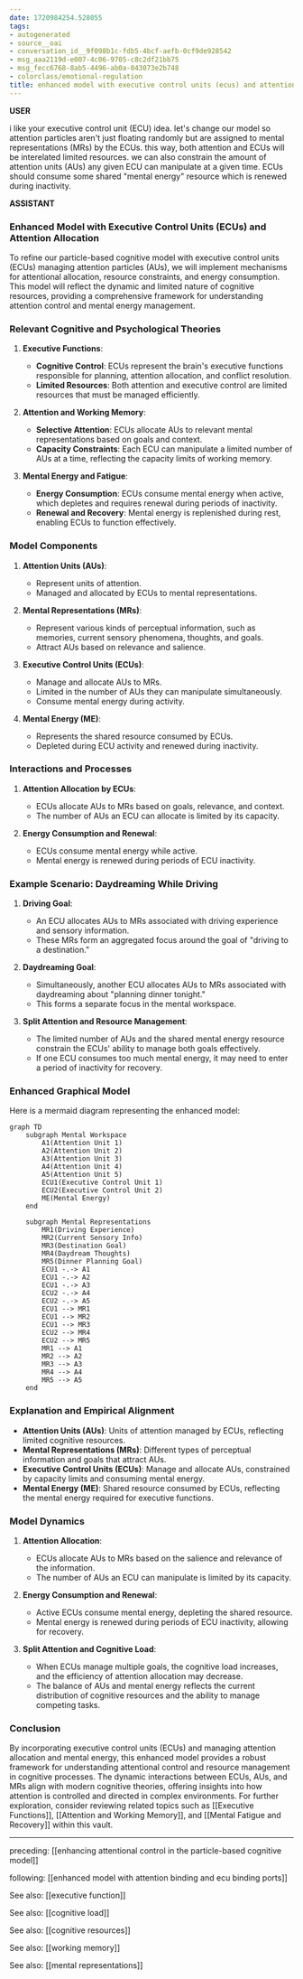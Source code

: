 ```yaml
---
date: 1720984254.528055
tags:
- autogenerated
- source__oai
- conversation_id__9f098b1c-fdb5-4bcf-aefb-0cf9de928542
- msg_aaa2119d-e007-4c06-9705-c8c2df21bb75
- msg_fecc6768-8ab5-4496-ab0a-043073e2b748
- colorclass/emotional-regulation
title: enhanced model with executive control units (ecus) and attention allocation
---
```


**USER**

i like your executive control unit (ECU) idea. let's change our model so attention particles aren't just floating randomly but are assigned to mental representations (MRs) by the ECUs. this way, both attention and ECUs will be interelated limited resources. we can also constrain the amount of attention units (AUs) any given ECU can manipulate at a given time. ECUs should consume some shared "mental energy" resource which is renewed during inactivity.


**ASSISTANT**

### Enhanced Model with Executive Control Units (ECUs) and Attention Allocation

To refine our particle-based cognitive model with executive control units (ECUs) managing attention particles (AUs), we will implement mechanisms for attentional allocation, resource constraints, and energy consumption. This model will reflect the dynamic and limited nature of cognitive resources, providing a comprehensive framework for understanding attention control and mental energy management.

### Relevant Cognitive and Psychological Theories

1. **Executive Functions**:
   - **Cognitive Control**: ECUs represent the brain's executive functions responsible for planning, attention allocation, and conflict resolution.
   - **Limited Resources**: Both attention and executive control are limited resources that must be managed efficiently.

2. **Attention and Working Memory**:
   - **Selective Attention**: ECUs allocate AUs to relevant mental representations based on goals and context.
   - **Capacity Constraints**: Each ECU can manipulate a limited number of AUs at a time, reflecting the capacity limits of working memory.

3. **Mental Energy and Fatigue**:
   - **Energy Consumption**: ECUs consume mental energy when active, which depletes and requires renewal during periods of inactivity.
   - **Renewal and Recovery**: Mental energy is replenished during rest, enabling ECUs to function effectively.

### Model Components

1. **Attention Units (AUs)**:
   - Represent units of attention.
   - Managed and allocated by ECUs to mental representations.

2. **Mental Representations (MRs)**:
   - Represent various kinds of perceptual information, such as memories, current sensory phenomena, thoughts, and goals.
   - Attract AUs based on relevance and salience.

3. **Executive Control Units (ECUs)**:
   - Manage and allocate AUs to MRs.
   - Limited in the number of AUs they can manipulate simultaneously.
   - Consume mental energy during activity.

4. **Mental Energy (ME)**:
   - Represents the shared resource consumed by ECUs.
   - Depleted during ECU activity and renewed during inactivity.

### Interactions and Processes

1. **Attention Allocation by ECUs**:
   - ECUs allocate AUs to MRs based on goals, relevance, and context.
   - The number of AUs an ECU can allocate is limited by its capacity.

2. **Energy Consumption and Renewal**:
   - ECUs consume mental energy while active.
   - Mental energy is renewed during periods of ECU inactivity.

### Example Scenario: Daydreaming While Driving

1. **Driving Goal**:
   - An ECU allocates AUs to MRs associated with driving experience and sensory information.
   - These MRs form an aggregated focus around the goal of "driving to a destination."

2. **Daydreaming Goal**:
   - Simultaneously, another ECU allocates AUs to MRs associated with daydreaming about "planning dinner tonight."
   - This forms a separate focus in the mental workspace.

3. **Split Attention and Resource Management**:
   - The limited number of AUs and the shared mental energy resource constrain the ECUs' ability to manage both goals effectively.
   - If one ECU consumes too much mental energy, it may need to enter a period of inactivity for recovery.

### Enhanced Graphical Model

Here is a mermaid diagram representing the enhanced model:

```mermaid
graph TD
    subgraph Mental Workspace
        A1(Attention Unit 1)
        A2(Attention Unit 2)
        A3(Attention Unit 3)
        A4(Attention Unit 4)
        A5(Attention Unit 5)
        ECU1(Executive Control Unit 1)
        ECU2(Executive Control Unit 2)
        ME(Mental Energy)
    end
    
    subgraph Mental Representations
        MR1(Driving Experience)
        MR2(Current Sensory Info)
        MR3(Destination Goal)
        MR4(Daydream Thoughts)
        MR5(Dinner Planning Goal)
        ECU1 -.-> A1
        ECU1 -.-> A2
        ECU1 -.-> A3
        ECU2 -.-> A4
        ECU2 -.-> A5
        ECU1 --> MR1
        ECU1 --> MR2
        ECU1 --> MR3
        ECU2 --> MR4
        ECU2 --> MR5
        MR1 --> A1
        MR2 --> A2
        MR3 --> A3
        MR4 --> A4
        MR5 --> A5
    end
```

### Explanation and Empirical Alignment

- **Attention Units (AUs)**: Units of attention managed by ECUs, reflecting limited cognitive resources.
- **Mental Representations (MRs)**: Different types of perceptual information and goals that attract AUs.
- **Executive Control Units (ECUs)**: Manage and allocate AUs, constrained by capacity limits and consuming mental energy.
- **Mental Energy (ME)**: Shared resource consumed by ECUs, reflecting the mental energy required for executive functions.

### Model Dynamics

1. **Attention Allocation**:
   - ECUs allocate AUs to MRs based on the salience and relevance of the information.
   - The number of AUs an ECU can manipulate is limited by its capacity.

2. **Energy Consumption and Renewal**:
   - Active ECUs consume mental energy, depleting the shared resource.
   - Mental energy is renewed during periods of ECU inactivity, allowing for recovery.

3. **Split Attention and Cognitive Load**:
   - When ECUs manage multiple goals, the cognitive load increases, and the efficiency of attention allocation may decrease.
   - The balance of AUs and mental energy reflects the current distribution of cognitive resources and the ability to manage competing tasks.

### Conclusion

By incorporating executive control units (ECUs) and managing attention allocation and mental energy, this enhanced model provides a robust framework for understanding attentional control and resource management in cognitive processes. The dynamic interactions between ECUs, AUs, and MRs align with modern cognitive theories, offering insights into how attention is controlled and directed in complex environments. For further exploration, consider reviewing related topics such as [[Executive Functions]], [[Attention and Working Memory]], and [[Mental Fatigue and Recovery]] within this vault.


---

preceding: [[enhancing attentional control in the particle-based cognitive model]]  


following: [[enhanced model with attention binding and ecu binding ports]]

See also: [[executive function]]


See also: [[cognitive load]]


See also: [[cognitive resources]]


See also: [[working memory]]


See also: [[mental representations]]